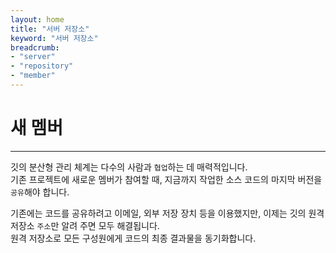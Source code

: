 ```yaml
---
layout: home
title: "서버 저장소"
keyword: "서버 저장소"
breadcrumb:
- "server"
- "repository"
- "member"
---
```


# 새 멤버
---
깃의 분산형 관리 체계는 다수의 사람과 `협업`하는 데 매력적입니다.  
기존 프로젝트에 새로운 멤버가 참여할 때, 지금까지 작업한 소스 코드의 마지막 버전을 `공유`해야 합니다.  

기존에는 코드를 공유하려고 이메일, 외부 저장 장치 등을 이용했지만, 이제는 깃의 원격 저장소 `주소`만 알려 주면 모두 해결됩니다.  
원격 저장소로 모든 구성원에게 코드의 최종 결과물을 동기화합니다.  
